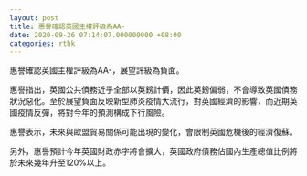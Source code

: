 ```yaml
---
layout: post
title: 惠譽確認英國主權評級為AA-
date: 2020-09-26 07:14:07.000000000 +08:00
categories: rthk
---
```


惠譽確認英國主權評級為AA-，展望評級為負面。

惠譽指出，英國公共債務近乎全部以英鎊計價，因此英鎊偏弱，不會導致英國債務狀況惡化。至於展望負面反映新型肺炎疫情大流行，對英國經濟的影響，而近期英國疫情反彈，將對今年的預測構成下行風險。

惠譽表示，未來與歐盟貿易關係可能出現的變化，會限制英國危機後的經濟復蘇。

另外，惠譽預計今年英國財政赤字將會擴大，英國政府債務佔國內生產總值比例將於未來幾年升至120%以上。
